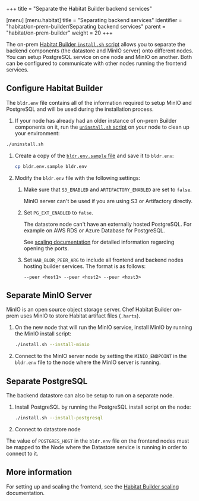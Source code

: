 +++
title = "Separate the Habitat Builder backend services"

[menu]
  [menu.habitat]
    title = "Separating backend services"
    identifier = "habitat/on-prem-builder/Separating backend services"
    parent = "habitat/on-prem-builder"
    weight = 20
+++

The on-prem [Habitat Builder `install.sh` script](https://github.com/habitat-sh/on-prem-builder/blob/main/install.sh) allows you to separate the backend components (the datastore and MinIO server) onto different nodes.
You can setup PostgreSQL service on one node and MinIO on another.
Both can be configured to communicate with other nodes running the frontend services.

## Configure Habitat Builder

The `bldr.env` file contains all of the information required to setup MinIO and PostgreSQL and will be used during the installation process.

1. If your node has already had an older instance of on-prem Builder components on it, run the [`uninstall.sh` script](https://github.com/habitat-sh/on-prem-builder/blob/main/uninstall.sh) on your node to clean up your environment:

  ```bash
  ./uninstall.sh
  ```

1. Create a copy of the [`bldr.env.sample` file](https://github.com/habitat-sh/on-prem-builder/blob/main/bldr.env.sample) and save it to `bldr.env`:

    ```bash
    cp bldr.env.sample bldr.env
    ```

1. Modify the `bldr.env` file with the following settings:

   1. Make sure that `S3_ENABLED` and `ARTIFACTORY_ENABLED` are set to `false`.

      MinIO server can't be used if you are using S3 or Artifactory directly.

   1. Set `PG_EXT_ENABLED` to `false`.

      The datastore node can't have an externally hosted PostgreSQL. For example on AWS RDS or Azure Database for PostgreSQL.

      See [scaling documentation](./scaling.md#deploying-new-front-ends) for detailed information regarding opening the ports.

   1. Set `HAB_BLDR_PEER_ARG` to include all frontend and backend nodes hosting builder services. The format is as follows:

      ```shell
      --peer <host1> --peer <host2> --peer <host3>
      ```

## Separate MinIO Server

MinIO is an open source object storage server.
Chef Habitat Builder on-prem uses MinIO to store Habitat artifact files (`.harts`).

1. On the new node that will run the MinIO service, install MinIO by running the MinIO install script:

    ```bash
    ./install.sh --install-minio
    ```

1. Connect to the MinIO server node by setting the `MINIO_ENDPOINT` in the `bldr.env` file to the node where the MinIO server is running.


## Separate PostgreSQL

The backend datastore can also be setup to run on a separate node.

1. Install PostgreSQL by running the PostgreSQL install script on the node:

    ```bash
    ./install.sh --install-postgresql
    ```

1. Connect to datastore node

The value of `POSTGRES_HOST` in the `bldr.env` file on the frontend nodes must be mapped to the Node where the Datastore service is running in order to connect to it.

## More information

For setting up and scaling the frontend, see the [Habitat Builder scaling](./scaling.md) documentation.
